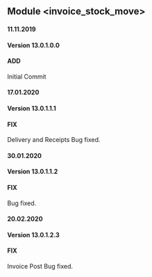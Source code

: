 ## Module <invoice_stock_move>

#### 11.11.2019
#### Version 13.0.1.0.0
#### ADD

Initial Commit

#### 17.01.2020
#### Version 13.0.1.1.1
#### FIX

Delivery and Receipts Bug fixed.

#### 30.01.2020
#### Version 13.0.1.1.2
#### FIX

Bug fixed.

#### 20.02.2020
#### Version 13.0.1.2.3
#### FIX

Invoice Post Bug fixed.
